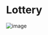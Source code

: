 # Lottery


![image](https://github.com/lbmle/lottery/assets/56726720/0619a08c-c86a-4f1b-85b4-6d5777c3c1d7)
